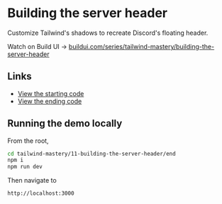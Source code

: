 # Building the server header

Customize Tailwind's shadows to recreate Discord's floating header.

Watch on Build UI → [buildui.com/series/tailwind-mastery/building-the-server-header](http://buildui.com/series/tailwind-mastery/building-the-server-header)

## Links

- [View the starting code](./begin/pages)
- [View the ending code](./end/pages)

## Running the demo locally

From the root,

```sh
cd tailwind-mastery/11-building-the-server-header/end
npm i
npm run dev
```

Then navigate to

```
http://localhost:3000
```






